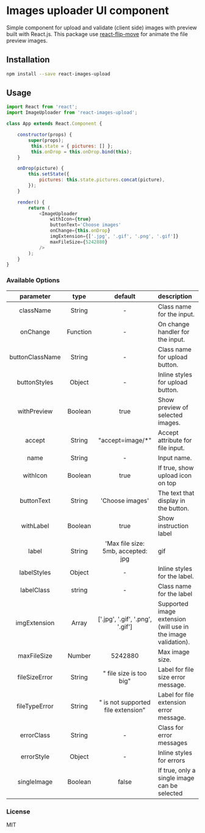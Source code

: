 # Images uploader UI component
Simple component for upload and validate (client side) images with preview built with React.js.
This package use [react-flip-move](https://github.com/joshwcomeau/react-flip-move) for animate the file preview images.

## Installation

```bash
npm install --save react-images-upload
```

## Usage

```javascript
import React from 'react';
import ImageUploader from 'react-images-upload';

class App extends React.Component {

	constructor(props) {
		super(props);
		 this.state = { pictures: [] };
		 this.onDrop = this.onDrop.bind(this);
	}

	onDrop(picture) {
		this.setState({
            pictures: this.state.pictures.concat(picture),
        });
	}

    render() {
        return (
            <ImageUploader
				withIcon={true}
				buttonText='Choose images'
				onChange={this.onDrop}
				imgExtension={['.jpg', '.gif', '.png', '.gif']}
				maxFileSize={5242880}
			/>
        );
    }
}
```

### Available Options

| parameter | type | default | description |
| :--------: | :--: | :-----: | :---------- |
| className | String | - | Class name for the input. |
| onChange | Function | - | On change handler for the input. |
| buttonClassName | String | - | Class name for upload button. |
| buttonStyles | Object | - | Inline styles for upload button. |
| withPreview | Boolean | true | Show preview of selected images. |
| accept | String | "accept=image/*" | Accept attribute for file input. |
| name | String | - | Input name. |
| withIcon | Boolean | true | If true, show upload icon on top |
| buttonText | String | 'Choose images' | The text that display in the button. |
| withLabel | Boolean | true | Show instruction label |
| label | String | 'Max file size: 5mb, accepted: jpg|gif|png|gif' | Label text |
| labelStyles | Object | - | Inline styles for the label. |
| labelClass | string | - | Class name for the label |
| imgExtension | Array | ['.jpg', '.gif', '.png', '.gif'] | Supported image extension (will use in the image validation). |
| maxFileSize | Number | 5242880 | Max image size. |
| fileSizeError | String | " file size is too big" | Label for file size error message. |
| fileTypeError | String | " is not supported file extension" | Label for file extension error message. |
| errorClass | String | - | Class for error messages |
| errorStyle | Object | - | Inline styles for errors |
| singleImage | Boolean | false | If true, only a single image can be selected |

### License
MIT
